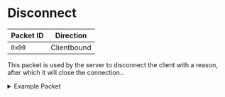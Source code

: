 # Disconnect
| Packet ID | Direction |
| --- | --- |
| `0x00` | Clientbound |

This packet is used by the server to disconnect the client with a reason, after which it will close the connection..

<details>
    <summary>Example Packet</summary>

| Field | Value |
| --- | --- |
| Reason | "The server is full!" |
</details>